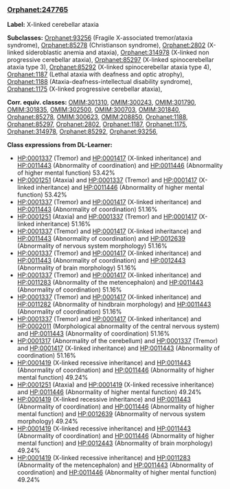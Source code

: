 
### [Orphanet:247765](http://www.orpha.net/ORDO/Orphanet_247765)
**Label:** X-linked cerebellar ataxia

**Subclasses:** [Orphanet:93256](http://www.orpha.net/ORDO/Orphanet_93256) (Fragile X-associated tremor/ataxia syndrome), [Orphanet:85278](http://www.orpha.net/ORDO/Orphanet_85278) (Christianson syndrome), [Orphanet:2802](http://www.orpha.net/ORDO/Orphanet_2802) (X-linked sideroblastic anemia and ataxia), [Orphanet:314978](http://www.orpha.net/ORDO/Orphanet_314978) (X-linked non progressive cerebellar ataxia), [Orphanet:85297](http://www.orpha.net/ORDO/Orphanet_85297) (X-linked spinocerebellar ataxia type 3), [Orphanet:85292](http://www.orpha.net/ORDO/Orphanet_85292) (X-linked spinocerebellar ataxia type 4), [Orphanet:1187](http://www.orpha.net/ORDO/Orphanet_1187) (Lethal ataxia with deafness and optic atrophy), [Orphanet:1188](http://www.orpha.net/ORDO/Orphanet_1188) (Ataxia-deafness-intellectual disability syndrome), [Orphanet:1175](http://www.orpha.net/ORDO/Orphanet_1175) (X-linked progressive cerebellar ataxia), 

**Corr. equiv. classes:** [OMIM:301310](http://purl.obolibrary.org/obo/OMIM_301310), [OMIM:300243](http://purl.obolibrary.org/obo/OMIM_300243), [OMIM:301790](http://purl.obolibrary.org/obo/OMIM_301790), [OMIM:301835](http://purl.obolibrary.org/obo/OMIM_301835), [OMIM:302500](http://purl.obolibrary.org/obo/OMIM_302500), [OMIM:300703](http://purl.obolibrary.org/obo/OMIM_300703), [OMIM:301840](http://purl.obolibrary.org/obo/OMIM_301840), [Orphanet:85278](http://www.orpha.net/ORDO/Orphanet_85278), [OMIM:300623](http://purl.obolibrary.org/obo/OMIM_300623), [OMIM:208850](http://purl.obolibrary.org/obo/OMIM_208850), [Orphanet:1188](http://www.orpha.net/ORDO/Orphanet_1188), [Orphanet:85297](http://www.orpha.net/ORDO/Orphanet_85297), [Orphanet:2802](http://www.orpha.net/ORDO/Orphanet_2802), [Orphanet:1187](http://www.orpha.net/ORDO/Orphanet_1187), [Orphanet:1175](http://www.orpha.net/ORDO/Orphanet_1175), [Orphanet:314978](http://www.orpha.net/ORDO/Orphanet_314978), [Orphanet:85292](http://www.orpha.net/ORDO/Orphanet_85292), [Orphanet:93256](http://www.orpha.net/ORDO/Orphanet_93256), 

**Class expressions from DL-Learner:**

- [HP:0001337](http://purl.obolibrary.org/obo/HP_0001337) (Tremor) and [HP:0001417](http://purl.obolibrary.org/obo/HP_0001417) (X-linked inheritance) and [HP:0011443](http://purl.obolibrary.org/obo/HP_0011443) (Abnormality of coordination) and [HP:0011446](http://purl.obolibrary.org/obo/HP_0011446) (Abnormality of higher mental function) 53.42%
- [HP:0001251](http://purl.obolibrary.org/obo/HP_0001251) (Ataxia) and [HP:0001337](http://purl.obolibrary.org/obo/HP_0001337) (Tremor) and [HP:0001417](http://purl.obolibrary.org/obo/HP_0001417) (X-linked inheritance) and [HP:0011446](http://purl.obolibrary.org/obo/HP_0011446) (Abnormality of higher mental function) 53.42%
- [HP:0001337](http://purl.obolibrary.org/obo/HP_0001337) (Tremor) and [HP:0001417](http://purl.obolibrary.org/obo/HP_0001417) (X-linked inheritance) and [HP:0011443](http://purl.obolibrary.org/obo/HP_0011443) (Abnormality of coordination) 51.16%
- [HP:0001251](http://purl.obolibrary.org/obo/HP_0001251) (Ataxia) and [HP:0001337](http://purl.obolibrary.org/obo/HP_0001337) (Tremor) and [HP:0001417](http://purl.obolibrary.org/obo/HP_0001417) (X-linked inheritance) 51.16%
- [HP:0001337](http://purl.obolibrary.org/obo/HP_0001337) (Tremor) and [HP:0001417](http://purl.obolibrary.org/obo/HP_0001417) (X-linked inheritance) and [HP:0011443](http://purl.obolibrary.org/obo/HP_0011443) (Abnormality of coordination) and [HP:0012639](http://purl.obolibrary.org/obo/HP_0012639) (Abnormality of nervous system morphology) 51.16%
- [HP:0001337](http://purl.obolibrary.org/obo/HP_0001337) (Tremor) and [HP:0001417](http://purl.obolibrary.org/obo/HP_0001417) (X-linked inheritance) and [HP:0011443](http://purl.obolibrary.org/obo/HP_0011443) (Abnormality of coordination) and [HP:0012443](http://purl.obolibrary.org/obo/HP_0012443) (Abnormality of brain morphology) 51.16%
- [HP:0001337](http://purl.obolibrary.org/obo/HP_0001337) (Tremor) and [HP:0001417](http://purl.obolibrary.org/obo/HP_0001417) (X-linked inheritance) and [HP:0011283](http://purl.obolibrary.org/obo/HP_0011283) (Abnormality of the metencephalon) and [HP:0011443](http://purl.obolibrary.org/obo/HP_0011443) (Abnormality of coordination) 51.16%
- [HP:0001337](http://purl.obolibrary.org/obo/HP_0001337) (Tremor) and [HP:0001417](http://purl.obolibrary.org/obo/HP_0001417) (X-linked inheritance) and [HP:0011282](http://purl.obolibrary.org/obo/HP_0011282) (Abnormality of hindbrain morphology) and [HP:0011443](http://purl.obolibrary.org/obo/HP_0011443) (Abnormality of coordination) 51.16%
- [HP:0001337](http://purl.obolibrary.org/obo/HP_0001337) (Tremor) and [HP:0001417](http://purl.obolibrary.org/obo/HP_0001417) (X-linked inheritance) and [HP:0002011](http://purl.obolibrary.org/obo/HP_0002011) (Morphological abnormality of the central nervous system) and [HP:0011443](http://purl.obolibrary.org/obo/HP_0011443) (Abnormality of coordination) 51.16%
- [HP:0001317](http://purl.obolibrary.org/obo/HP_0001317) (Abnormality of the cerebellum) and [HP:0001337](http://purl.obolibrary.org/obo/HP_0001337) (Tremor) and [HP:0001417](http://purl.obolibrary.org/obo/HP_0001417) (X-linked inheritance) and [HP:0011443](http://purl.obolibrary.org/obo/HP_0011443) (Abnormality of coordination) 51.16%
- [HP:0001419](http://purl.obolibrary.org/obo/HP_0001419) (X-linked recessive inheritance) and [HP:0011443](http://purl.obolibrary.org/obo/HP_0011443) (Abnormality of coordination) and [HP:0011446](http://purl.obolibrary.org/obo/HP_0011446) (Abnormality of higher mental function) 49.24%
- [HP:0001251](http://purl.obolibrary.org/obo/HP_0001251) (Ataxia) and [HP:0001419](http://purl.obolibrary.org/obo/HP_0001419) (X-linked recessive inheritance) and [HP:0011446](http://purl.obolibrary.org/obo/HP_0011446) (Abnormality of higher mental function) 49.24%
- [HP:0001419](http://purl.obolibrary.org/obo/HP_0001419) (X-linked recessive inheritance) and [HP:0011443](http://purl.obolibrary.org/obo/HP_0011443) (Abnormality of coordination) and [HP:0011446](http://purl.obolibrary.org/obo/HP_0011446) (Abnormality of higher mental function) and [HP:0012639](http://purl.obolibrary.org/obo/HP_0012639) (Abnormality of nervous system morphology) 49.24%
- [HP:0001419](http://purl.obolibrary.org/obo/HP_0001419) (X-linked recessive inheritance) and [HP:0011443](http://purl.obolibrary.org/obo/HP_0011443) (Abnormality of coordination) and [HP:0011446](http://purl.obolibrary.org/obo/HP_0011446) (Abnormality of higher mental function) and [HP:0012443](http://purl.obolibrary.org/obo/HP_0012443) (Abnormality of brain morphology) 49.24%
- [HP:0001419](http://purl.obolibrary.org/obo/HP_0001419) (X-linked recessive inheritance) and [HP:0011283](http://purl.obolibrary.org/obo/HP_0011283) (Abnormality of the metencephalon) and [HP:0011443](http://purl.obolibrary.org/obo/HP_0011443) (Abnormality of coordination) and [HP:0011446](http://purl.obolibrary.org/obo/HP_0011446) (Abnormality of higher mental function) 49.24%


